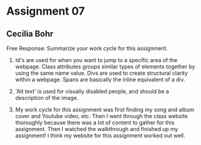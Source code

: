 # Assignment 07
## Cecilia Bohr



Free Response: Summarize your work cycle for this assignment.
1. Id's are used for when you want to jump to a specific area of the webpage.
  Class attributes groups similar types of elements together by using
  the same name value. Divs are used to create structural clarity within a webpage.
  Spans are basically the inline equivalent of a div.

2. 'Alt text' is used for visually disabled people, and should be a description
  of the image.

3. My work cycle for this assignment was first finding my song and album cover and
Youtube video, etc. Then I went through the class website thoroughly because there
was a lot of content to gather for this assignment. Then I watched the walkthrough
and finished up my assignment! I think my website for this assignment worked out well.
